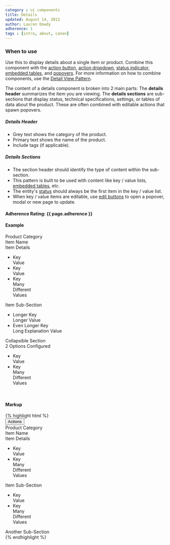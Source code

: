 ```yaml
---
category : ui components
title: Details
updated: August 14, 2013
author: Lauren Dowdy
adherence: 1
tags : [intro, about, canon]
---
```

<div class="rs-row">
  <div class="span-3">
    <h3>When to use</h3>
    <p>Use this to display details about a single item or product. Combine this component with the <a href="#action-buttons">action button</a>, <a href="#action-dropdown">action dropdown</a>, <a href="#status-indicators">status indicator, <a href="#embedded-table">embedded tables</a>, and <a href="#popover">popovers</a>. For more information on how to combine components, use the <a href="/ux-patterns/#detail-view">Detail View Pattern</a>. </p>
    <p>The content of a details component is broken into 2 main parts: The <strong>details header</strong> summarizes the item you are viewing. The <strong>details sections</strong> are sub-sections that display status, technical specifications, settings, or tables of data about the product. These are often combined with editable actions that spawn popovers.</p>
    <h5>Details Header</h5>
    <ul>
      <li>Grey text shows the category of the product.</li>
      <li>Primary text shows the name of the product.</li>
      <li>Include tags (if applicable).</li>
    </ul>
    <h5>Details Sections</h5>
    <ul>
      <li>The section header should identify the type of content within the sub-section.</li>
      <li>This pattern is built to be used with content like key / value lists, <a href="#embedded-table">embedded tables</a>, etc.</li>
      <li>The entity's <a href="#status-indicators">status</a> should always be the first item in the key / value list.</li>
      <li>When key / value items are editable, use <a href="#edit-button">edit buttons</a> to open a popover, modal or new page to update.</li>
    </ul>
    <h4>Adherence Rating: {{ page.adherence }} <span class="rs-icon-help tip" title="{{ site.adherenceRatings[page.adherence] | escape }}"></span> </h4>
  </div>
  <div class="span-8 offset-1">
    <h4>Example</h4>
    <div class="rs-content rs-panel" style="margin-top: 0;">
      <div class="rs-detail-header">
        <div class="rs-detail-header-subtitle">Product Category</div>
        <div class="rs-detail-header-title">Item Name</div>
      </div>
      <div class="rs-detail-section">
        <div class="rs-detail-section-header">
          <div class="rs-detail-section-title">Item Details</div>
        </div>
        <div class="rs-detail-section-body">
          <ul class="rs-detail-list">
            <li class="rs-detail-item">
              <div class="rs-detail-key">Key</div>
              <div class="rs-detail-value">Value</div>
            </li>
            <li class="rs-detail-item">
              <div class="rs-detail-key">Key</div>
              <div class="rs-detail-value">Value</div>
            </li>
            <li class="rs-detail-item">
              <div class="rs-detail-key">Key</div>
              <div class="rs-detail-value">
                Many<br>
                Different<br>
                Values
              </div>
            </li>
          </ul>
        </div>
      </div>
      <div class="rs-detail-section">
        <div class="rs-detail-section-header">
          <div class="rs-detail-section-title">Item Sub-Section</div>
        </div>
        <div class="rs-detail-section-body">
          <ul class="rs-detail-list">
            <li class="rs-detail-item">
              <div class="rs-detail-key">Longer Key</div>
              <div class="rs-detail-value">Longer Value</div>
            </li>
            <li class="rs-detail-item">
              <div class="rs-detail-key">Even Longer Key</div>
              <div class="rs-detail-value">Long Explanation Value</div>
            </li>
          </ul>
        </div>
      </div>
      <div class="rs-collapsible-section rs-detail-section collapsed">
        <div class="rs-detail-section-header">
          <div class="rs-caret"></div>
          <div class="rs-detail-section-title">Collapsible Section</div>
          <div class="rs-detail-section-subtitle">2 Options Configured</div>
        </div>
        <div class="rs-detail-section-body">
          <ul class="rs-detail-list">
            <li class="rs-detail-item">
              <div class="rs-detail-key">Key</div>
              <div class="rs-detail-value">Value</div>
            </li>
            <li class="rs-detail-item">
              <div class="rs-detail-key">Key</div>
              <div class="rs-detail-value">
                Many<br>
                Different<br>
                Values
              </div>
            </li>
          </ul>
        </div>
      </div>
    </div>
    <br />
  <h4 class="markup-margin">Markup</h4>
  {% highlight html %}<div class="rs-content rs-panel">
  <div class="rs-detail-header">
    <div class="rs-detail-header-actions">
      <button class="rs-btn rs-btn-action">
        <span class="rs-cog"></span>
        Actions
        <span class="rs-caret"></span>
      </button>
    </div>
    <div class="rs-detail-header-subtitle">Product Category</div>
    <div class="rs-detail-header-title">Item Name</div>
  </div>
  <div class="rs-detail-section">
    <div class="rs-detail-section-header">
      <div class="rs-detail-section-title">Item Details</div>
    </div>
    <div class="rs-detail-section-body">
      <ul class="rs-detail-list">
        <li class="rs-detail-item">
          <div class="rs-detail-key">Key</div>
          <div class="rs-detail-value">Value</div>
        </li>
        <li class="rs-detail-item">
          <div class="rs-detail-key">Key</div>
          <div class="rs-detail-value">
            Many<br>
            Different<br>
            Values
          </div>
        </li>
      </ul>
    </div>
  </div>
  <div class="rs-detail-section">
    <div class="rs-detail-section-header">
      <div class="rs-detail-section-title">Item Sub-Section</div>
    </div>
    <div class="rs-detail-section-body">
      <ul class="rs-detail-list">
        <li class="rs-detail-item">
          <div class="rs-detail-key">Key</div>
          <div class="rs-detail-value">Value</div>
        </li>
        <li class="rs-detail-item">
          <div class="rs-detail-key">Key</div>
          <div class="rs-detail-value">
            Many<br>
            Different<br>
            Values
          </div>
        </li>
      </ul>
    </div>
  </div>
  <div class="rs-collapsible-section rs-detail-section collapsed">
    <div class="rs-detail-section-header">
      <div class="rs-caret"></div>
      <div class="rs-detail-section-title">Another Sub-Section</div>
    </div>
  </div>
</div>{% endhighlight %}
  </div>
</div>

